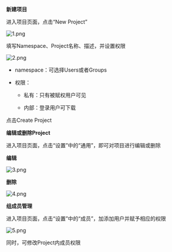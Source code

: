 **新建项目**

进入项目页面，点击“New Project”

![1.png](https://github.com/jdcloudcom/cn/blob/edit/image/codecommit/Project1.png)

填写Namespace、Project名称、描述，并设置权限

![2.png](https://github.com/jdcloudcom/cn/blob/edit/image/codecommit/Project2.png)

 - namespace：可选择Users或者Groups

- 权限：

   - 私有：只有被赋权用户可见

   - 内部：登录用户可下载




点击Create Project


**编辑或删除Project**

进入项目页面，点击“设置”中的“通用”，即可对项目进行编辑或删除

**编辑**

![3.png](https://github.com/jdcloudcom/cn/blob/edit/image/codecommit/Project3.png)

**删除**

![4.png](https://github.com/jdcloudcom/cn/blob/edit/image/codecommit/Project4.png)

**组成员管理**

进入项目页面，点击“设置”中的“成员”，加添加用户并赋予相应的权限

![5.png](https://github.com/jdcloudcom/cn/blob/edit/image/codecommit/Project5.png)

同时，可修改Project内成员权限







